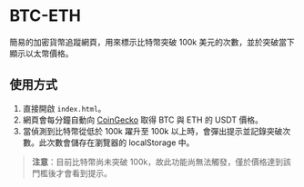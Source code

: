 # BTC-ETH

簡易的加密貨幣追蹤網頁，用來標示比特幣突破 100k 美元的次數，並於突破當下顯示以太幣價格。

## 使用方式
1. 直接開啟 `index.html`。
2. 網頁會每分鐘自動向 [CoinGecko](https://www.coingecko.com/) 取得 BTC 與 ETH 的 USDT 價格。
3. 當偵測到比特幣從低於 100k 躍升至 100k 以上時，會彈出提示並記錄突破次數。此次數會儲存在瀏覽器的 localStorage 中。

> **注意**：目前比特幣尚未突破 100k，故此功能尚無法觸發，僅於價格達到該門檻後才會看到提示。

